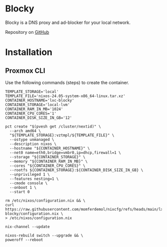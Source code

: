 # Blocky

Blocky is a DNS proxy and ad-blocker for your local network.

Repository on [GitHub](https://0xerr0r.github.io/blocky/latest/)

# Installation

## Proxmox CLI

Use the following commands (steps) to create the container.

```
TEMPLATE_STORAGE='local'
TEMPLATE_FILE='nixos-24.05-system-x86_64-linux.tar.xz'
CONTAINER_HOSTNAME='lxc-blocky'
CONTAINER_STORAGE='local-lvm'
CONTAINER_RAM_IN_MB='1024'
CONTAINER_CPU_CORES='1'
CONTAINER_DISK_SIZE_IN_GB='12'
```

```
pct create "$(pvesh get /cluster/nextid)" \
  --arch amd64 \
  "${TEMPLATE_STORAGE}:vztmpl/${TEMPLATE_FILE}" \
  --ostype unmanaged \
  --description nixos \
  --hostname "${CONTAINER_HOSTNAME}" \
  --net0 name=eth0,bridge=vmbr0,ip=dhcp,firewall=1 \
  --storage "${CONTAINER_STORAGE}" \
  --memory "${CONTAINER_RAM_IN_MB}" \
  --cores "${CONTAINER_CPU_CORES}" \
  --rootfs ${CONTAINER_STORAGE}:${CONTAINER_DISK_SIZE_IN_GB} \
  --unprivileged 1 \
  --features nesting=1 \
  --cmode console \
  --onboot 1 \
  --start 0
  ```

```
rm /etc/nixos/configuration.nix && \
curl https://raw.githubusercontent.com/momferdemol/nixcfg/refs/heads/main/lxc-blocky/configuration.nix \
> /etc/nixos/configuration.nix
```

```
nix-channel --update
```

```
nixos-rebuild switch --upgrade && \
poweroff --reboot
```
